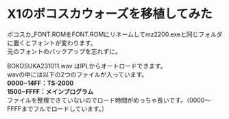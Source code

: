 # X1のボコスカウォーズを移植してみた  
ボコスカ_FONT.ROMをFONT.ROMにリネームしてmz2200.exeと同じフォルダに置くとフォントが変わります。  
元のフォントのバックアップを忘れずに。  

BOKOSUKA231011.wav はIPLからオートロードできます。  
wavの中には以下の2つのファイルが入っています。  
**$0000-$14FF：TS-2000**  
**$1500-$FFFF：メインプログラム**  
ファイルを整理できていないのでロード時間がめっちゃ長いです。（0000～FFFFまでフルでロードしています。）  
